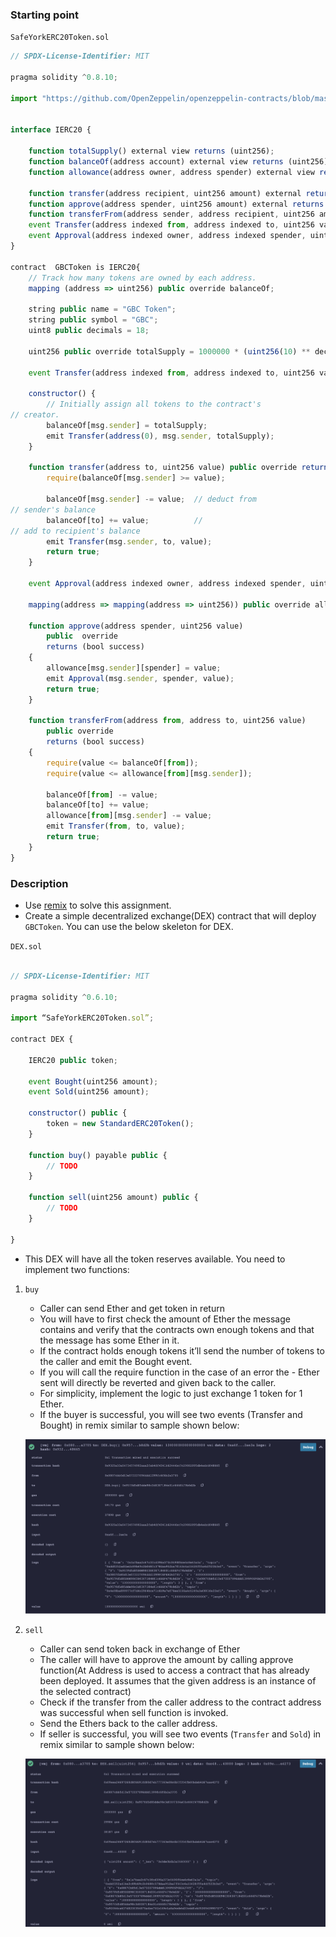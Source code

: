 ### Starting point

`SafeYorkERC20Token.sol`

```js
// SPDX-License-Identifier: MIT

pragma solidity ^0.8.10;

import "https://github.com/OpenZeppelin/openzeppelin-contracts/blob/master/contracts/math/SafeMath.sol";


interface IERC20 {

    function totalSupply() external view returns (uint256);
    function balanceOf(address account) external view returns (uint256);
    function allowance(address owner, address spender) external view returns (uint256);

    function transfer(address recipient, uint256 amount) external returns (bool);
    function approve(address spender, uint256 amount) external returns (bool);
    function transferFrom(address sender, address recipient, uint256 amount) external returns (bool);
    event Transfer(address indexed from, address indexed to, uint256 value);
    event Approval(address indexed owner, address indexed spender, uint256 value);
}

contract  GBCToken is IERC20{
    // Track how many tokens are owned by each address.
    mapping (address => uint256) public override balanceOf;

    string public name = "GBC Token";
    string public symbol = "GBC";
    uint8 public decimals = 18;

    uint256 public override totalSupply = 1000000 * (uint256(10) ** decimals);

    event Transfer(address indexed from, address indexed to, uint256 value);

    constructor() {
        // Initially assign all tokens to the contract's 
// creator.
        balanceOf[msg.sender] = totalSupply;
        emit Transfer(address(0), msg.sender, totalSupply);
    }

    function transfer(address to, uint256 value) public override returns (bool success) {
        require(balanceOf[msg.sender] >= value);

        balanceOf[msg.sender] -= value;  // deduct from 
// sender's balance
        balanceOf[to] += value;          // 
// add to recipient's balance
        emit Transfer(msg.sender, to, value);
        return true;
    }

    event Approval(address indexed owner, address indexed spender, uint256 value);

    mapping(address => mapping(address => uint256)) public override allowance;

    function approve(address spender, uint256 value)
        public  override
        returns (bool success)
    {
        allowance[msg.sender][spender] = value;
        emit Approval(msg.sender, spender, value);
        return true;
    }

    function transferFrom(address from, address to, uint256 value)
        public override
        returns (bool success)
    {
        require(value <= balanceOf[from]);
        require(value <= allowance[from][msg.sender]);

        balanceOf[from] -= value;
        balanceOf[to] += value;
        allowance[from][msg.sender] -= value;
        emit Transfer(from, to, value);
        return true;
    }
}
```

### Description

- Use [remix](https://ethereum.remix.org) to solve this assignment.
- Create a simple decentralized exchange(DEX) contract that will deploy `GBCToken`. You can use the below skeleton for DEX.

`DEX.sol`

```js

// SPDX-License-Identifier: MIT

pragma solidity ^0.6.10;

import “SafeYorkERC20Token.sol”;

contract DEX {

    IERC20 public token;

    event Bought(uint256 amount);
    event Sold(uint256 amount);

    constructor() public {
        token = new StandardERC20Token();
    }
    
    function buy() payable public {
        // TODO
    }
    
    function sell(uint256 amount) public {
        // TODO
    }

}
```

- This DEX will have all the token reserves available. You need to implement two functions:
1. `buy` 
    - Caller can send Ether and get token in return
    - You will have to first check the amount of Ether the message contains and verify that the contracts own enough tokens and that the message has some Ether in it.
    - If the contract holds enough tokens it’ll send the number of tokens to the caller and emit the Bought event.
    - If you will call the require function in the case of an error the - Ether sent will directly be reverted and given back to the caller.
    - For simplicity, implement the logic to just exchange 1 token for 1 Ether.
    - If the buyer is successful, you will see two events (Transfer and Bought) in remix similar to sample shown below:

    ![buy](buy.png)

2. `sell`

    - Caller can send token back in exchange of Ether
    - The caller will have to approve the amount by calling approve function(At Address is used to access a contract that has already been deployed. It assumes that the given address is an instance of the selected contract) 
    - Check if the transfer from the caller address to the contract address was successful when sell function is invoked.
    - Send the Ethers back to the caller address.
    - If seller is successful, you will see two events (`Transfer` and `Sold`) in remix similar to sample shown below:

    ![sell](sell.png)
